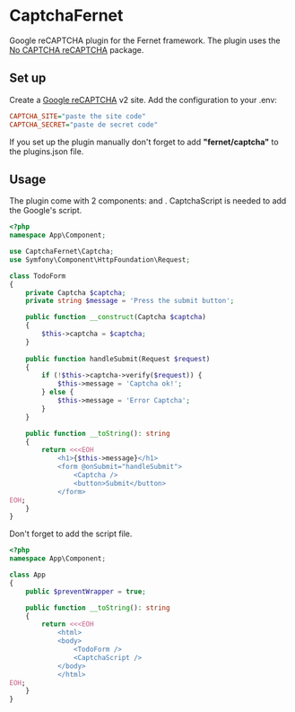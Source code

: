 # CaptchaFernet

Google reCAPTCHA plugin for the Fernet framework. The plugin uses the [No CAPTCHA reCAPTCHA](https://github.com/anhskohbo/no-captcha) package.

## Set up 

Create a [Google reCAPTCHA](https://www.google.com/recaptcha/) v2 site. Add the configuration to your .env:

```ini
CAPTCHA_SITE="paste the site code"
CAPTCHA_SECRET="paste de secret code"
```

If you set up the plugin manually don't forget to add **"fernet/captcha"** to the plugins.json file.

## Usage

The plugin come with 2 components: <Captcha /> and <CaptchaScript />. CaptchaScript is needed to add the Google's script.

```php
<?php
namespace App\Component;

use CaptchaFernet\Captcha;
use Symfony\Component\HttpFoundation\Request;

class TodoForm 
{
    private Captcha $captcha;
    private string $message = 'Press the submit button';

    public function __construct(Captcha $captcha)
    {
        $this->captcha = $captcha;
    }
    
    public function handleSubmit(Request $request)
    {
        if (!$this->captcha->verify($request)) {
            $this->message = 'Captcha ok!';
        } else {
            $this->message = 'Error Captcha';
        }
    }

    public function __toString(): string
    {
        return <<<EOH
            <h1>{$this->message}</h1>
            <form @onSubmit="handleSubmit">
                <Captcha />
                <button>Submit</button>
            </form>
EOH;
    }
}
```

Don't forget to add the script file.

```php
<?php
namespace App\Component;

class App 
{
    public $preventWrapper = true;

    public function __toString(): string
    {
        return <<<EOH
            <html>
            <body>
                <TodoForm />
                <CaptchaScript />
            </body>
            </html>
EOH;
    }
}
```
